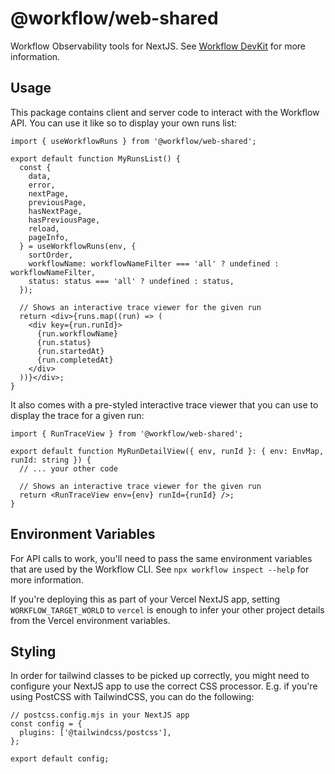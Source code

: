 # @workflow/web-shared

Workflow Observability tools for NextJS. See [Workflow DevKit](https://useworkflow.dev/docs/observability) for more information.

## Usage

This package contains client and server code to interact with the Workflow API.
You can use it like so to display your own runs list:

```tsx
import { useWorkflowRuns } from '@workflow/web-shared';

export default function MyRunsList() {
  const {
    data,
    error,
    nextPage,
    previousPage,
    hasNextPage,
    hasPreviousPage,
    reload,
    pageInfo,
  } = useWorkflowRuns(env, {
    sortOrder,
    workflowName: workflowNameFilter === 'all' ? undefined : workflowNameFilter,
    status: status === 'all' ? undefined : status,
  });

  // Shows an interactive trace viewer for the given run
  return <div>{runs.map((run) => (
    <div key={run.runId}>
      {run.workflowName}
      {run.status}
      {run.startedAt}
      {run.completedAt}
    </div>
  ))}</div>;
}
```

It also comes with a pre-styled interactive trace viewer that you can use to display the trace for a given run:

```tsx
import { RunTraceView } from '@workflow/web-shared';

export default function MyRunDetailView({ env, runId }: { env: EnvMap, runId: string }) {
  // ... your other code

  // Shows an interactive trace viewer for the given run
  return <RunTraceView env={env} runId={runId} />;
}
```

## Environment Variables

For API calls to work, you'll need to pass the same environment variables that are used by the Workflow CLI.
See `npx workflow inspect --help` for more information.

If you're deploying this as part of your Vercel NextJS app, setting `WORKFLOW_TARGET_WORLD` to `vercel` is enough
to infer your other project details from the Vercel environment variables.

## Styling

In order for tailwind classes to be picked up correctly, you might need to configure your NextJS app
to use the correct CSS processor. E.g. if you're using PostCSS with TailwindCSS, you can do the following:

```tsx
// postcss.config.mjs in your NextJS app
const config = {
  plugins: ['@tailwindcss/postcss'],
};

export default config;
```
